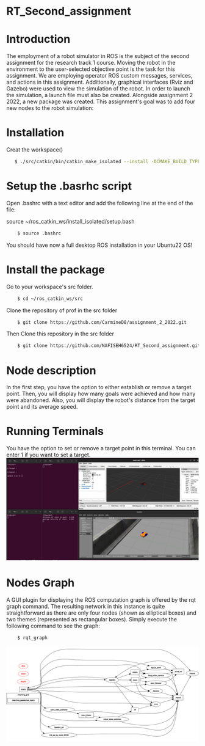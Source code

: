 # RT_Second_assignment

# Introduction
The employment of a robot simulator in ROS is the subject of the second assignment for the research track 1 course.
Moving the robot in the environment to the user-selected objective point is the task for this assignment.
We are employing operator ROS custom messages, services, and actions in this assignment. Additionally, graphical interfaces (Rviz and Gazebo) were used to view the simulation of the robot. In order to launch the simulation, a launch file must also be created.
Alongside assignment 2 2022, a new package was created. This assignment's goal was to add four new nodes to the robot simulation:

# Installation
 Creat the workspace()
 ```bash
    $ ./src/catkin/bin/catkin_make_isolated --install -DCMAKE_BUILD_TYPE=Release -DCMAKE_CXX_STANDARD=20
```


# Setup the .basrhc script
Open .bashrc with a text editor and add the following line at the end of the file: 

source ~/ros_catkin_ws/install_isolated/setup.bash
```bash
    $ source .bashrc
```
You should have now a full desktop ROS installation in your Ubuntu22 OS!


# Install the package
Go to your workspace's src folder.
```bash
    $ cd ~/ros_catkin_ws/src
```
Clone the repository of prof in the src folder
```bash
    $ git clone https://github.com/CarmineD8/assignment_2_2022.git
```
Then Clone this repository in the src folder
```bash
    $ git clone https://github.com/NAFISEH6524/RT_Second_assignment.git
```
# Node description
In the first step, you have the option to either establish or remove a target point.
Then, you will display how many goals were achieved and how many were abandoned.
 Also, you will display the robot's distance from the target point and its average speed.



# Running Terminals
You have the option to set or remove a target point in this terminal. You can enter 1 if you want to set a target.
![Tux, the Linux mascot](/picture/run.jpeg)

# Nodes Graph
A GUI plugin for displaying the ROS computation graph is offered by the rqt graph command.
The resulting network in this instance is quite straightforward as there are only four nodes (shown as elliptical boxes) and two themes (represented as rectangular boxes). Simply execute the following command to see the graph:
```bash
    $ rqt_graph
```
![Tux, the Linux mascot](/picture/rqt.jpeg)

